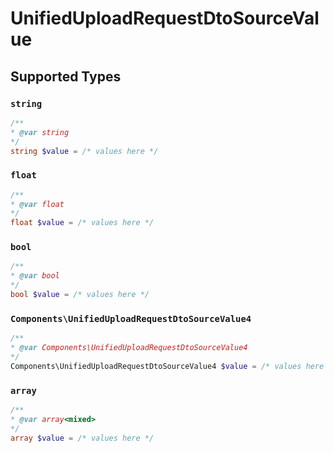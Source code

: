 # UnifiedUploadRequestDtoSourceValue


## Supported Types

### `string`

```php
/**
* @var string
*/
string $value = /* values here */
```

### `float`

```php
/**
* @var float
*/
float $value = /* values here */
```

### `bool`

```php
/**
* @var bool
*/
bool $value = /* values here */
```

### `Components\UnifiedUploadRequestDtoSourceValue4`

```php
/**
* @var Components\UnifiedUploadRequestDtoSourceValue4
*/
Components\UnifiedUploadRequestDtoSourceValue4 $value = /* values here */
```

### `array`

```php
/**
* @var array<mixed>
*/
array $value = /* values here */
```

